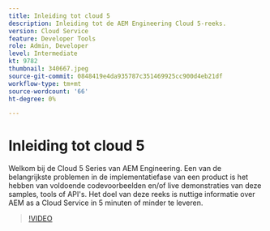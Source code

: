```yaml
---
title: Inleiding tot cloud 5
description: Inleiding tot de AEM Engineering Cloud 5-reeks.
version: Cloud Service
feature: Developer Tools
role: Admin, Developer
level: Intermediate
kt: 9782
thumbnail: 340667.jpeg
source-git-commit: 0848419e4da935787c351469925cc900d4eb21df
workflow-type: tm+mt
source-wordcount: '66'
ht-degree: 0%

---
```



# Inleiding tot cloud 5

Welkom bij de Cloud 5 Series van AEM Engineering. Een van de belangrijkste problemen in de implementatiefase van een product is het hebben van voldoende codevoorbeelden en/of live demonstraties van deze samples, tools of API&#39;s. Het doel van deze reeks is nuttige informatie over AEM as a Cloud Service in 5 minuten of minder te leveren.

>[!VIDEO](https://video.tv.adobe.com/v/340667/?quality=12&learn=on)
